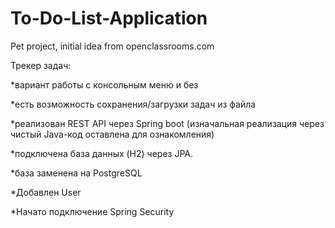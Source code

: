 # To-Do-List-Application
Pet project, initial idea from openclassrooms.com

Трекер задач: 

*вариант работы с консольным меню и без 

*есть возможность сохранения/загрузки задач из файла 

*реализован REST API через Spring boot (изначальная реализация через чистый Java-код оставлена для ознакомления)

*подключена база данных (H2) через JPA.

*база заменена на PostgreSQL

*Добавлен User

*Начато подключение Spring Security
